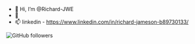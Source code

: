 - 👋 Hi, I’m @Richard-JWE
- 🌱 
- 📫 linkedin - https://www.linkedin.com/in/richard-jameson-b89730133/

<img src="https://github.com/login?return_to=https%3A%2F%2Fgithub.com%2FRichard-JWE" alt="GitHub followers" data-canonical-src="https://img.shields.io/github/followers/Rishit-dagli?label=Follow&amp;style=social" style="max-width: 100%;">

